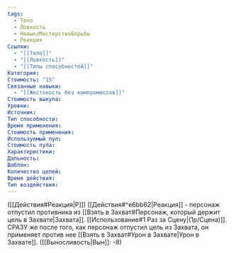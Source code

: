 ```yaml
---
tags:
  - Тело
  - Ловкость
  - Навык/МастерствоБорьбы
  - Реакция
Ссылки:
  - "[[Тело]]"
  - "[[Ловкость]]"
  - "[[Типы способностей]]"
Категория: 
Стоимость: "15"
Связанные навыки:
  - "[[Жестокость без компромиссов]]"
Стоимость выкупа:
Уровни:
Источник:
Тип способности:
Время применения:
Стоимость применения:
Используемый пул:
Стоимость пула:
Характеристики:
Дальность:
Шаблон:
Количество целей:
Время действия:
Тип воздействия:
---
```

([[Действия#Реакция|Р]]) [[Действия#^e6bb62|Реакция]] - персонаж отпустил противника из [[Взять в Захват#Персонаж, который держит цель в Захвате|Захвата]]. [[Использование#1 Раз за Сцену|(1р/Сцена)]]. СРАЗУ же после того, как персонаж отпустил цель из Захвата, он применяет против нее [[Взять в Захват#Урон в Захвате|Урон в Захвате]]. ([[Выносливость|Вын]]: -8)